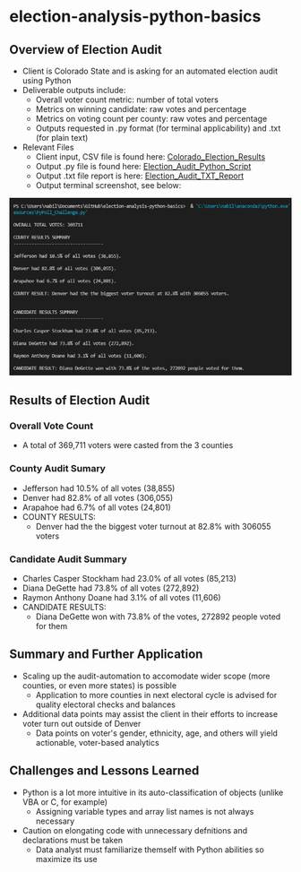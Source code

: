 # election-analysis-python-basics

## Overview of Election Audit
* Client is Colorado State and is asking for an automated election audit using Python
* Deliverable outputs include:
    * Overall voter count metric: number of total voters
    * Metrics on winning candidate: raw votes and percentage
    * Metrics on voting count per county: raw votes and percentage
    * Outputs requested in .py format (for terminal applicability) and .txt (for plain text)
* Relevant Files
    * Client input, CSV file is found here: [Colorado_Election_Results](https://github.com/nabilram/election-analysis-python-basics/blob/main/resources/election_results.csv)
    * Output .py file is found here: [Election_Audit_Python_Script](https://github.com/nabilram/election-analysis-python-basics/blob/main/resources/python_practice.py)
    * Output .txt file report is here: [Election_Audit_TXT_Report](https://github.com/nabilram/election-analysis-python-basics/blob/main/resources/analysis/election_analysis.txt) 
    * Output terminal screenshot, see below:

![Terminal_SS_Election_Audit](https://github.com/nabilram/election-analysis-python-basics/blob/main/resources/terminal_output.PNG)

## Results of Election Audit

### Overall Vote Count
* A total of 369,711 voters were casted from the 3 counties

### County Audit Sumary
* Jefferson had 10.5% of all votes (38,855)
* Denver had 82.8% of all votes (306,055)
* Arapahoe had 6.7% of all votes (24,801)
* COUNTY RESULTS:
    * Denver had the the biggest voter turnout at 82.8% with 306055 voters

### Candidate Audit Summary
* Charles Casper Stockham had 23.0% of all votes (85,213)
* Diana DeGette had 73.8% of all votes (272,892)
* Raymon Anthony Doane had 3.1% of all votes (11,606)
* CANDIDATE RESULTS:
    * Diana DeGette won with 73.8% of the votes, 272892 people voted for them

## Summary and Further Application
* Scaling up the audit-automation to accomodate wider scope (more counties, or even more states) is possible
    * Application to more counties in next electoral cycle is advised for quality electoral checks and balances
* Additional data points may assist the client in their efforts to increase voter turn out outside of Denver
    * Data points on voter's gender, ethnicity, age, and others will yield actionable, voter-based analytics

## Challenges and Lessons Learned
* Python is a lot more intuitive in its auto-classification of objects (unlike VBA or C, for example)
    * Assigning variable types and array list names is not always necessary
* Caution on elongating code with unnecessary defnitions and declarations must be taken
    * Data analyst must familiarize themself with Python abilities so maximize its use